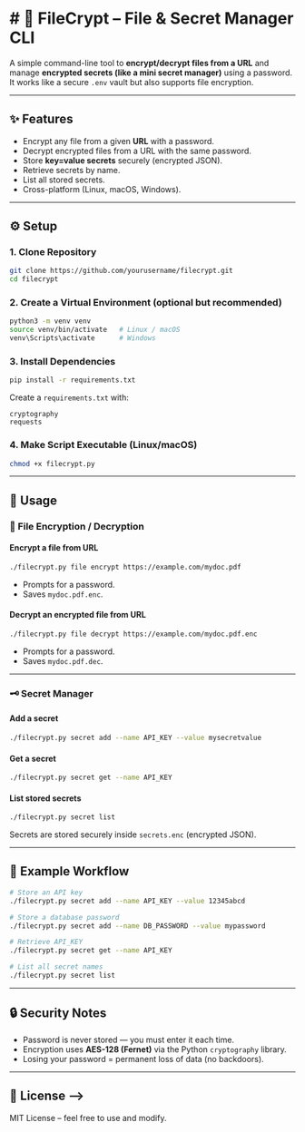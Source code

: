 # # 🔐 FileCrypt – File & Secret Manager CLI

A simple command-line tool to **encrypt/decrypt files from a URL** and manage **encrypted secrets (like a mini secret manager)** using a password.  
It works like a secure `.env` vault but also supports file encryption.

---

## ✨ Features

- Encrypt any file from a given **URL** with a password.
- Decrypt encrypted files from a URL with the same password.
- Store **key=value secrets** securely (encrypted JSON).
- Retrieve secrets by name.
- List all stored secrets.
- Cross-platform (Linux, macOS, Windows).

---

## ⚙️ Setup

### 1. Clone Repository
```bash
git clone https://github.com/yourusername/filecrypt.git
cd filecrypt
```

### 2. Create a Virtual Environment (optional but recommended)
```bash
python3 -m venv venv
source venv/bin/activate   # Linux / macOS
venv\Scripts\activate      # Windows
```

### 3. Install Dependencies
```bash
pip install -r requirements.txt
```

Create a `requirements.txt` with:
```
cryptography
requests
```

### 4. Make Script Executable (Linux/macOS)
```bash
chmod +x filecrypt.py
```

---

## 🚀 Usage

### 🔐 File Encryption / Decryption

#### Encrypt a file from URL
```bash
./filecrypt.py file encrypt https://example.com/mydoc.pdf
```
- Prompts for a password.
- Saves `mydoc.pdf.enc`.

#### Decrypt an encrypted file from URL
```bash
./filecrypt.py file decrypt https://example.com/mydoc.pdf.enc
```
- Prompts for a password.
- Saves `mydoc.pdf.dec`.

---

### 🗝️ Secret Manager

#### Add a secret
```bash
./filecrypt.py secret add --name API_KEY --value mysecretvalue
```

#### Get a secret
```bash
./filecrypt.py secret get --name API_KEY
```

#### List stored secrets
```bash
./filecrypt.py secret list
```

Secrets are stored securely inside `secrets.enc` (encrypted JSON).

---

## 🔧 Example Workflow

```bash
# Store an API key 
./filecrypt.py secret add --name API_KEY --value 12345abcd

# Store a database password
./filecrypt.py secret add --name DB_PASSWORD --value mypassword

# Retrieve API_KEY
./filecrypt.py secret get --name API_KEY

# List all secret names
./filecrypt.py secret list
```

---

## 🔒 Security Notes
<!-- <!--  -->
- Password is never stored — you must enter it each time.
- Encryption uses **AES-128 (Fernet)** via the Python `cryptography` library.
- Losing your password = permanent loss of data (no backdoors).

---

## 📜 License -->



MIT License – feel free to use and modify.
